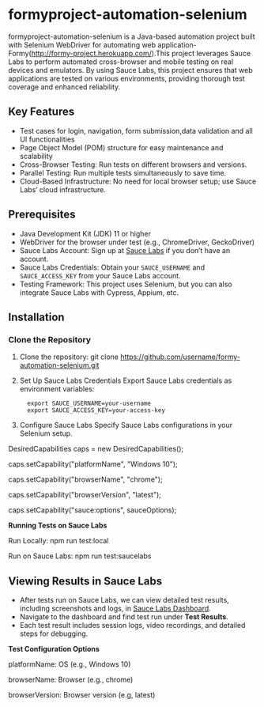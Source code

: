 # formyproject-automation-selenium

formyproject-automation-selenium is a Java-based automation project built with Selenium WebDriver for automating web application-Formy(http://formy-project.herokuapp.com/).This project leverages Sauce Labs to perform automated cross-browser and mobile testing on real devices and emulators. By using Sauce Labs, this project ensures that web applications are tested on various environments, providing thorough test coverage and enhanced reliability.


## Key Features
- Test cases for login, navigation, form submission,data validation and all UI functionalities
- Page Object Model (POM) structure for easy maintenance and scalability
- Cross-Browser Testing: Run tests on different browsers and versions.
- Parallel Testing: Run multiple tests simultaneously to save time.
- Cloud-Based Infrastructure: No need for local browser setup; use Sauce Labs’ cloud infrastructure.


## Prerequisites
- Java Development Kit (JDK) 11 or higher
- WebDriver for the browser under test (e.g., ChromeDriver, GeckoDriver)
- Sauce Labs Account: Sign up at [Sauce Labs](https://saucelabs.com/) if you don’t have an account.
- Sauce Labs Credentials: Obtain your `SAUCE_USERNAME` and `SAUCE_ACCESS_KEY` from your Sauce Labs account.
- Testing Framework: This project uses Selenium, but you can also integrate Sauce Labs with Cypress, Appium, etc.


## Installation

### Clone the Repository
1. Clone the repository:
    git clone https://github.com/username/formy-automation-selenium.git

2. Set Up Sauce Labs Credentials
    Export Sauce Labs credentials as environment variables:

         export SAUCE_USERNAME=your-username
         export SAUCE_ACCESS_KEY=your-access-key

 3. Configure Sauce Labs
     Specify Sauce Labs configurations in your Selenium setup.

DesiredCapabilities caps = new DesiredCapabilities();

caps.setCapability("platformName", "Windows 10");

caps.setCapability("browserName", "chrome");

caps.setCapability("browserVersion", "latest");

caps.setCapability("sauce:options", sauceOptions);

**Running Tests on Sauce Labs**

Run Locally: npm run test:local

Run on Sauce Labs: npm run test:saucelabs

## Viewing Results in Sauce Labs

- After tests run on Sauce Labs, we can view detailed test results, including screenshots and logs, in [Sauce Labs Dashboard](https://app.saucelabs.com/dashboard).
- Navigate to the dashboard and find test run under **Test Results**.
- Each test result includes session logs, video recordings, and detailed steps for debugging.


**Test Configuration Options**

platformName: OS (e.g., Windows 10)

browserName: Browser (e.g., chrome)

browserVersion: Browser version (e.g, latest)











